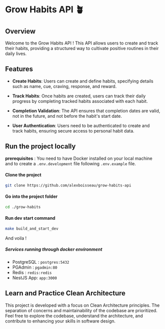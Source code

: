 # Grow Habits API 🪴

## Overview

Welcome to the Grow Habits API ! This API allows users to create and track their habits, providing a structured way to cultivate positive routines in their daily lives.

## Features

- **Create Habits**: Users can create and define habits, specifying details such as name, cue, craving, response, and reward.

- **Track Habits**: Once habits are created, users can track their daily progress by completing tracked habits associated with each habit.

- **Completion Validation**: The API ensures that completion dates are valid, not in the future, and not before the habit's start date.

- **User Authentication**: Users need to be authenticated to create and track habits, ensuring secure access to personal habit data.

## Run the project locally
__prerequisites__ : You need to have Docker installed on your local machine and to create a `.env.development` file following `.env.example` file.

#### Clone the project
```sh
git clone https://github.com/alexboisseau/grow-habits-api
```

#### Go into the project folder
```sh
cd ./grow-habits
```

#### Run dev start command
```sh
make build_and_start_dev
```

And voila !

##### Services running through docker environment
- PostgreSQL : `postgres:5432`
- PGAdmin : `pgadmin:80`
- Redis : `redis:redis`
- NestJS App: `app:3000`

## Learn and Practice Clean Architecture

This project is developed with a focus on Clean Architecture principles. The separation of concerns and maintainability of the codebase are prioritized. Feel free to explore the codebase, understand the architecture, and contribute to enhancing your skills in software design.
